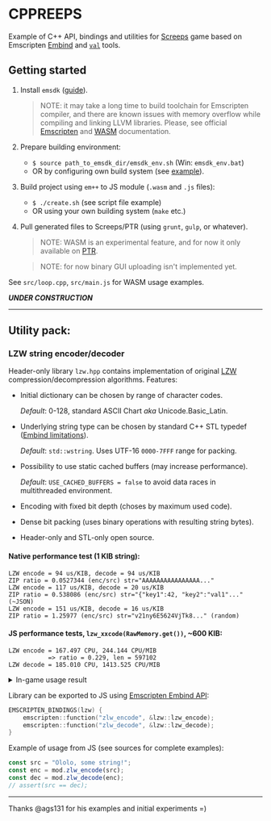 # CPPREEPS

Example of C++ API, bindings and utilities for [Screeps](https://screeps.com/) game based on Emscripten [Embind](http://kripken.github.io/emscripten-site/docs/api_reference/bind.h.html) and [`val`](http://kripken.github.io/emscripten-site/docs/api_reference/val.h.html) tools.

## Getting started

1. Install `emsdk` ([guide](http://webassembly.org/getting-started/developers-guide/)).
    
    > NOTE: it may take a long time to build toolchain for Emscripten compiler, and there are known issues with memory overflow while compiling and linking LLVM libraries. Please, see official [Emscripten](https://kripken.github.io/emscripten-site/index.html) and [WASM](http://webassembly.org/docs/high-level-goals/) documentation.
    
2. Prepare building environment:
    * `$ source path_to_emsdk_dir/emsdk_env.sh` (Win: `emsdk_env.bat`)
    * OR by configuring own build system (see [example](https://kripken.github.io/emscripten-site/docs/compiling/Building-Projects.html)).
    
3. Build project using `em++` to JS module (`.wasm` and `.js` files):
    * `$ ./create.sh` (see script file example)
    * OR using your own building system (`make` etc.)
    
4. Pull generated files to Screeps/PTR (using `grunt`, `gulp`, or whatever).
    
    > NOTE: WASM is an experimental feature, and for now it only available on [PTR](http://docs.screeps.com/ptr.html).
    
    > NOTE: for now binary GUI uploading isn't implemented yet.

See `src/loop.cpp`, `src/main.js` for WASM usage examples.

**_UNDER CONSTRUCTION_**

***

## Utility pack:

### LZW string encoder/decoder
Header-only library `lzw.hpp` contains implementation of original [LZW](https://en.wikipedia.org/wiki/Lempel%E2%80%93Ziv%E2%80%93Welch) compression/decompression algorithms. Features:

* Initial dictionary can be chosen by range of character codes.
    
    _Default_: 0-128, standard ASCII Chart _aka_ Unicode.Basic_Latin.
    
* Underlying string type can be chosen by standard C++ STL typedef ([Embind limitations](http://kripken.github.io/emscripten-site/docs/porting/connecting_cpp_and_javascript/embind.html#built-in-type-conversions)).
    
    _Default_: `std::wstring`. Uses UTF-16 `0000-7FFF` range for packing.
    
* Possibility to use static cached buffers (may increase performance).
    
    _Default_: `USE_CACHED_BUFFERS = false` to avoid data races in multithreaded environment.
    
* Encoding with fixed bit depth (choses by maximum used code).
    
* Dense bit packing (uses binary operations with resulting string bytes).
    
* Header-only and STL-only open source.


#### Native performance test (1 KIB string):

```
LZW encode = 94 us/KIB, decode = 94 us/KIB
ZIP ratio = 0.0527344 (enc/src) str="AAAAAAAAAAAAAAAA..."
LZW encode = 117 us/KIB, decode = 20 us/KIB
ZIP ratio = 0.538086 (enc/src) str="{"key1":42, "key2":"val1"..." (~JSON)
LZW encode = 151 us/KIB, decode = 16 us/KIB
ZIP ratio = 1.25977 (enc/src) str="v21ny6E5624VjTk8..." (random)
```

#### JS performance tests, `lzw_xxcode(RawMemory.get())`, ~600 KIB:

```
LZW encode = 167.497 CPU, 244.144 CPU/MIB
           => ratio = 0.229, len = 597102
LZW decode = 185.010 CPU, 1413.525 CPU/MIB
```

<details><summary>In-game usage result</summary>

```
Memory view:

1.1 KB
src :   {\"stats\":{\"profiler.findInRange\":0.06027972683740784,..."

0.2 KB
enc :   ࡻ᳂ᇐ㐘ܱ⠢ ⇀⼜١ど᥆⇈ഋۢ⑤ᮄᅈ⸘ٱᱥఈ¸㘌̀ᰲใ⃜㘌΀ᰳഃダ㠍̀ࠬᣂᇀ⸝রᑴ᳅Ɣܙ͂в...
```
</details>

Library can be exported to JS using [Emscripten Embind API](http://kripken.github.io/emscripten-site/docs/api_reference/bind.h.html):

```cpp
EMSCRIPTEN_BINDINGS(lzw) {
    emscripten::function("zlw_encode", &lzw::lzw_encode);
    emscripten::function("zlw_decode", &lzw::lzw_decode);
}
```

Example of usage from JS (see sources for complete examples):

```javascript
const src = "Ololo, some string!";
const enc = mod.zlw_encode(src);
const dec = mod.zlw_decode(enc);
// assert(src == dec);
```

***

Thanks @ags131 for his examples and initial experiments =)